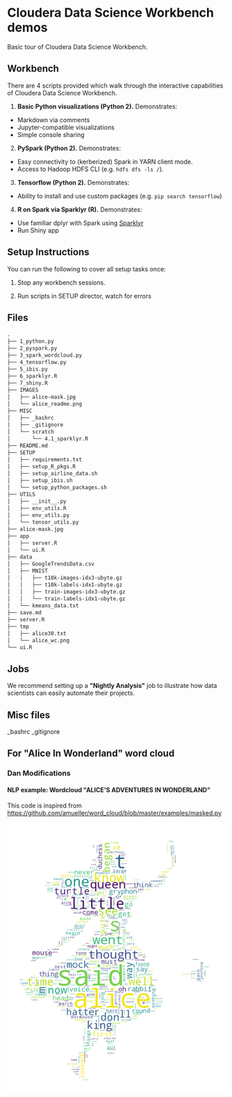 # Cloudera Data Science Workbench demos
Basic tour of Cloudera Data Science Workbench.

## Workbench
There are 4 scripts provided which walk through the interactive capabilities of Cloudera Data Science Workbench.

1. **Basic Python visualizations (Python 2).** Demonstrates:
  - Markdown via comments
  - Jupyter-compatible visualizations
  - Simple console sharing
2. **PySpark (Python 2).** Demonstrates:
  - Easy connectivity to (kerberized) Spark in YARN client mode.
  - Access to Hadoop HDFS CLI (e.g. `hdfs dfs -ls /`).
3. **Tensorflow (Python 2).** Demonstrates:
  - Ability to install and use custom packages (e.g. `pip search tensorflow`)
4. **R on Spark via Sparklyr (R).** Demonstrates:
  - Use familiar dplyr with Spark using [Sparklyr](http://spark.rstudio.com)
  - Run Shiny app

## Setup Instructions
You can run the following to cover all setup tasks once:

1. Stop any workbench sessions.

2. Run scripts in SETUP director, watch for errors

## Files
```
.
├── 1_python.py
├── 2_pyspark.py
├── 3_spark_wordcloud.py
├── 4_tensorflow.py
├── 5_ibis.py
├── 6_sparklyr.R
├── 7_shiny.R
├── IMAGES
│   ├── alice-mask.jpg
│   └── alice_readme.png
├── MISC
│   ├── _bashrc
│   ├── _gitignore
│   └── scratch
│       └── 4.1_sparklyr.R
├── README.md
├── SETUP
│   ├── requirements.txt
│   ├── setup_R_pkgs.R
│   ├── setup_airline_data.sh
│   ├── setup_ibis.sh 
│   └── setup_python_packages.sh
├── UTILS
│   ├── __init__.py
│   ├── env_utils.R
│   ├── env_utils.py
│   └── tensor_utils.py
├── alice-mask.jpg
├── app
│   ├── server.R
│   └── ui.R
├── data
│   ├── GoogleTrendsData.csv
│   ├── MNIST
│   │   ├── t10k-images-idx3-ubyte.gz
│   │   ├── t10k-labels-idx1-ubyte.gz
│   │   ├── train-images-idx3-ubyte.gz
│   │   └── train-labels-idx1-ubyte.gz
│   └── kmeans_data.txt
├── save.md
├── server.R
├── tmp
│   ├── alice30.txt
│   └── alice_wc.png
└── ui.R
```

## Jobs
We recommend setting up a **"Nightly Analysis"** job to illustrate how data scientists can easily automate their projects.

## Misc files
_bashrc
_gitignore


## For "Alice In Wonderland" word cloud
### Dan Modifications
#### NLP example: Wordcloud "ALICE'S ADVENTURES IN WONDERLAND"

This code is inspired from https://github.com/amueller/word_cloud/blob/master/examples/masked.py

![](./IMAGES/alice_readme.png)

